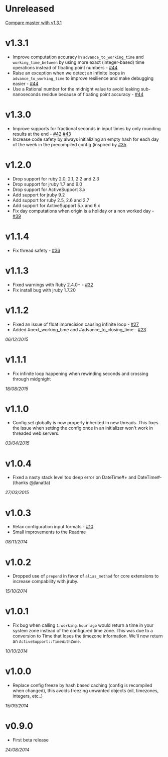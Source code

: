 # Unreleased

[Compare master with v1.3.1](https://github.com/intrepidd/working_hours/compare/v1.3.1...master)

# v1.3.1
* Improve computation accuracy in `advance_to_working_time` and `working_time_between` by using more exact (integer-based) time operations instead of floating point numbers - [#44](https://github.com/Intrepidd/working_hours/pull/44)
* Raise an exception when we detect an infinite loops in `advance_to_working_time` to improve resilience and make debugging easier - [#44](https://github.com/Intrepidd/working_hours/pull/44)
* Use a Rational number for the midnight value to avoid leaking sub-nanoseconds residue because of floating point accuracy - [#44](https://github.com/Intrepidd/working_hours/pull/44)

# v1.3.0
* Improve supports for fractional seconds in input times by only rounding results at the end - [#42](https://github.com/Intrepidd/working_hours/issues/42) [#43](https://github.com/Intrepidd/working_hours/pull/43)
* Increase code safety by always initializing an empty hash for each day of the week in the precompiled config (inspired by [#35](https://github.com/Intrepidd/working_hours/pull/35)

# v1.2.0
* Drop support for ruby 2.0, 2.1, 2.2 and 2.3
* Drop support for jruby 1.7 and 9.0
* Drop support for ActiveSupport 3.x
* Add support for jruby 9.2
* Add support for ruby 2.5, 2.6 and 2.7
* Add support for ActiveSupport 5.x and 6.x
* Fix day computations when origin is a holiday or a non worked day - [#39](https://github.com/Intrepidd/working_hours/pull/39)


# v1.1.4
* Fix thread safety - [#36](https://github.com/Intrepidd/working_hours/pull/36)

# v1.1.3
* Fixed warnings with Ruby 2.4.0+ - [#32](https://github.com/Intrepidd/working_hours/pull/32)
* Fix install bug with jruby 1.7.20

# v1.1.2
* Fixed an issue of float imprecision causing infinite loop - [#27](https://github.com/Intrepidd/working_hours/pull/27)
* Added #next_working_time and #advance_to_closing_time - [#23](https://github.com/Intrepidd/working_hours/pull/23)

_06/12/2015_

# v1.1.1
* Fix infinite loop happening when rewinding seconds and crossing through midgnight

_18/08/2015_

# v1.1.0
* Config set globally is now properly inherited in new threads. This fixes the issue when setting the config once in an initializer won't work in threaded web servers.

_03/04/2015_

# v1.0.4
* Fixed a nasty stack level too deep error on DateTime#+ and DateTime#- (thanks @jlanatta)

_27/03/2015_

# v1.0.3

* Relax configuration input formats - [#10](https://github.com/Intrepidd/working_hours/pull/10)
* Small improvements to the Readme

_08/11/2014_

# v1.0.2

* Dropped use of `prepend` in favor of `alias_method` for core extensions to increase compability with jruby.

_15/10/2014_

# v1.0.1

* Fix bug when calling ``1.working.hour.ago`` would return a time in your system zone instead of the configured time zone. This was due to a conversion to Time that loses the timezone information. We'll now return an ``ActiveSupport::TimeWithZone``.

_10/10/2014_

# v1.0.0

* Replace config freeze by hash based caching (config is recompiled when changed), this avoids freezing unwanted objects (nil, timezones, integers, etc..)

_15/09/2014_

# v0.9.0

* First beta release

_24/08/2014_
